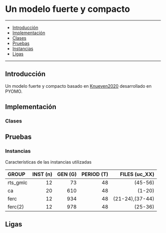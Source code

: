 # Un modelo fuerte y compacto

---
+ [Introducción](#introduction)
+ [Implementación](#implementación)
+ [Clases](##clases)
+ [Pruebas](#pruebas)
+ [Instancias](#instancias)
+ [Ligas](#ligas)
---
## Introducción
Un modelo fuerte y compacto basado en [Knueven2020](https://pubsonline.informs.org/doi/10.1287/ijoc.2019.0944)
desarrollado en PYOMO. 

## Implementación

### Clases


## Pruebas

### Instancias
Características de las instancias utilizadas

|GROUP           |INST  (n)          |GEN   (G)          |PERIOD   (T)      |FILES (uc_XX)  |
| :------------- | -------------: | -------------: |-------------: |-------------:|
|rts_gmlc        | 12             |  73            | 48            | (45-56)|
| ca             |  20            |  610           |  48           | (1-20) |
|ferc            | 12             |  934           |  48           | (21-24),(37-44)|
|ferc(2)         |  12            |  978           |  48           | (25-36)|

## Ligas
